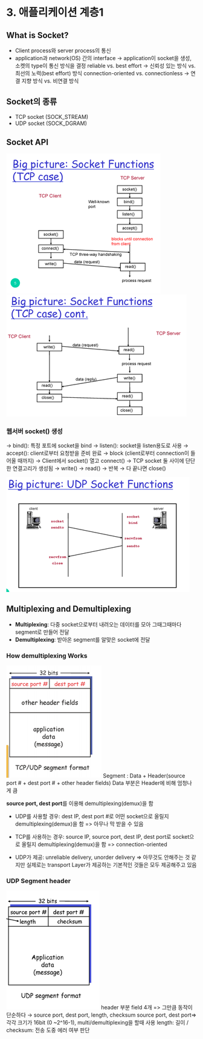 # 3. 애플리케이션 계층1

## What is Socket?

- Client process와 server process의 통신
- application과 network(OS) 간의 interface
  → application이 socket을 생성, 소켓의 type이 통신 방식을 결정
  reliable vs. best effort
  → 신뢰성 있는 방식 vs. 최선의 노력(best effort) 방식
  connection-oriented vs. connectionless
  → 연결 지향 방식 vs. 비연결 방식

## Socket의 종류

- TCP socket (SOCK_STREAM)
- UDP socket (SOCK_DGRAM)

## Socket API

![alt text](image_01.png)
![alt text](image_02.png)

### 웹서버 socket() 생성

→ bind(): 특정 포트에 socket을 bind
→ listen(): socket을 listen용도로 사용
→ accept(): client로부터 요청받을 준비 완료
→ block (client로부터 connection이 들어올 때까지)
→ Client에서 socket() 열고 connect()
→ TCP socket 둘 사이에 단단한 연결고리가 생성됨
→ write() → read() → 반복 → 다 끝나면 close()

![alt text](image_03.png)

## Multiplexing and Demultiplexing

- **Multiplexing**: 다중 socket으로부터 내려오는 데이터를 모아 그때그때마다 segment로 만들어 전달
- **Demultiplexing**: 받아온 segment를 알맞은 socket에 전달

### How demultiplexing Works

![alt text](image_04.png)
Segment : Data + Header(source port # + dest port # + other header fields)
Data 부분은 Header에 비해 엄청나게 큼

**source port, dest port**를 이용해 demultiplexing(demux)을 함

- UDP를 사용할 경우: dest IP, dest port #로 어떤 socket으로 올릴지 demultiplexing(demux)을 함 => 아무나 막 받을 수 있음

- TCP를 사용하는 경우: source IP, source port, dest IP, dest port로 socket으로 올릴지 demultiplexing(demux)을 함 => connection-oriented

- UDP가 제공: unreliable delivery, unorder delivery
  => 아무것도 안해주는 것 같지만 실제로는 transport Layer가 제공하는 기본적인 것들은 모두 제공해주고 있음

### UDP Segment header

![alt text](image_05.png)
header 부분 field 4개 => 그만큼 동작이 단순하다
→ source port, dest port, length, checksum
source port, dest port=> 각각 크기가 16bit (0 ~2^16-1), multi/demultiplexing을 할때 사용
length: 길이 / checksum: 전송 도중 에러 여부 판단
